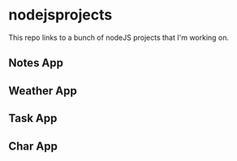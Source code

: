 # nodejsprojects
This repo links to a bunch of nodeJS projects that I'm working on. 

## Notes App
## Weather App
## Task App
## Char App
